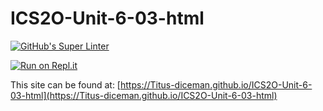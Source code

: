 # ICS2O-Unit-6-03-html

[![GitHub's Super Linter](https://github.com/Titus-diceman/ICS2O-Unit-6-03-html/workflows/GitHub's%20Super%20Linter/badge.svg)](https://github.com/Titus-diceman/ICS2O-Unit-6-03-html/actions)

[![Run on Repl.it](https://repl.it/badge/github/Titus-diceman/ICS2O-Unit-6-03-html)](https://repl.it/github/Titus-diceman/ICS2O-Unit-6-03-html)

This site can be found at: [https://Titus-diceman.github.io/ICS2O-Unit-6-03-html](https://Titus-diceman.github.io/ICS2O-Unit-6-03-html)
